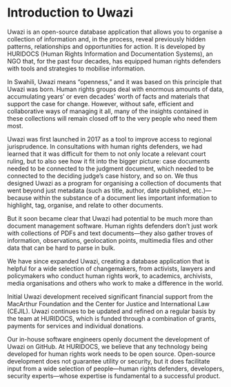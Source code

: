 # Introduction to Uwazi

Uwazi is an open-source database application that allows you to organise a collection of information and, in the process, reveal previously hidden patterns, relationships and opportunities for action. It is developed by HURIDOCS (Human Rights Information and Documentation Systems), an NGO that, for the past four decades, has equipped human rights defenders with tools and strategies to mobilise information.

In Swahili, Uwazi means “openness,” and it was based on this principle that Uwazi was born. Human rights groups deal with enormous amounts of data, accumulating years’ or even decades’ worth of facts and materials that support the case for change. However, without safe, efficient and collaborative ways of managing it all, many of the insights contained in these collections will remain closed off to the very people who need them most.

Uwazi was first launched in 2017 as a tool to improve access to regional jurisprudence. In consultations with human rights defenders, we had learned that it was difficult for them to not only locate a relevant court ruling, but to also see how it fit into the bigger picture: case documents needed to be connected to the judgment document, which needed to be connected to the deciding judge’s case history, and so on. We thus designed Uwazi as a program for organising a collection of documents that went beyond just metadata (such as title, author, date published, etc.)—because within the substance of a document lies important information to highlight, tag, organise, and relate to other documents.

But it soon became clear that Uwazi had potential to be much more than document management software. Human rights defenders don’t just work with collections of PDFs and text documents—they also gather troves of information, observations, geolocation points, multimedia files and other data that can be hard to parse in bulk.

We have since expanded Uwazi, creating a database application that is helpful for a wide selection of changemakers, from activists, lawyers and policymakers who conduct human rights work, to academics, archivists, media organisations and others who work to make a difference in the world.

Initial Uwazi development received significant financial support from the MacArthur Foundation and the Center for Justice and International Law (CEJIL). Uwazi continues to be updated and refined on a regular basis by the team at HURIDOCS, which is funded through a combination of grants, payments for services and individual donations.

Our in-house software engineers openly document the development of Uwazi on GitHub. At HURIDOCS, we believe that any technology being developed for human rights work needs to be open source. Open-source development does not guarantee utility or security, but it does facilitate input from a wide selection of people—human rights defenders, developers, security experts—whose expertise is fundamental to a successful product.
